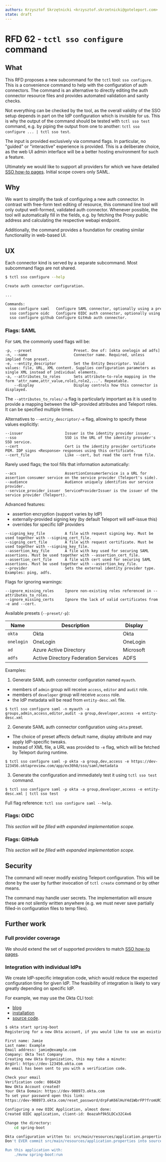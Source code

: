 ```yaml
---
authors: Krzysztof Skrzętnicki <krzysztof.skrzetnicki@goteleport.com>
state: draft
---
```


# RFD 62 - `tctl sso configure` command

## What

This RFD proposes a new subcommand for the `tctl` tool: `sso configure`. This is a convenience command to help with the
configuration of auth connectors. The command is an alternative to directly editing the auth connector resource files
and provides automated validation and sanity checks.

Not everything can be checked by the tool, as the overall validity of the SSO setup depends in part on the IdP
configuration which is invisible for us. This is why the output of the command should be tested with `tctl sso test`
command, e.g. by piping the output from one to another: `tctl sso configure ... | tctl sso test`.

The input is provided exclusively via command flags. In particular, no "guided" or "interactive" experience is provided.
This is a deliberate choice, as the web UI admin interface will be a better hosting environment for such a feature.

Ultimately we would like to support all providers for which we have
detailed [SSO how-to pages](../docs/pages/enterprise/sso). Initial scope covers only SAML.

## Why

We want to simplify the task of configuring a new auth connector. In contrast with free-form text editing of resource,
this command line tool will only output well-formed, validated auth connector. Whenever possible, the tool will
automatically fill in the fields, e.g. by fetching the Proxy public address and calculating the respective webapi
endpoint.

Additionally, the command provides a foundation for creating similar functionality in web-based UI.

## UX

Each connector kind is served by a separate subcommand. Most subcommand flags are not shared.

```bash
$ tctl sso configure --help

Create auth connector configuration.

...

Commands:
  sso configure saml   Configure SAML connector, optionally using a preset. Available presets: [okta onelogin ad adfs]
  sso configure oidc   Configure OIDC auth connector, optionally using a preset.
  sso configure github Configure GitHub auth connector.
```

### Flags: SAML

For `SAML` the commonly used flags will be:

```
-p, --preset                   Preset. One of: [okta onelogin ad adfs]
-n, --name                     Connector name. Required, unless implied from preset.
-e, --entity_descriptor        Set the Entity Descriptor. Valid values: file, URL, XML content. Supplies configuration parameters as single XML instead of individual elements.
-a, --attributes_to_roles      Sets attribute-to-role mapping in the form 'attr_name,attr_value,role1,role2,...'. Repeatable.
    --display                  Display controls how this connector is displayed.
```

The `--attributes_to_roles/-a` flag is particularly important as it is used to provide a mapping between the
IdP-provided attributes and Teleport roles. It can be specified multiple times.

Alternatives to `--entity_descriptor/-e` flag, allowing to specify these values explicitly:

```
--issuer                   Issuer is the identity provider issuer.
--sso                      SSO is the URL of the identity provider's SSO service.
--cert                     Cert is the identity provider certificate PEM. IDP signs <Response> responses using this certificate.
--cert_file                Like --cert, but read the cert from file.
```

Rarely used flags; the tool fills that information automatically:

```
--acs                      AssertionConsumerService is a URL for assertion consumer service on the service provider (Teleport's side).
--audience                 Audience uniquely identifies our service provider.
--service_provider_issuer  ServiceProviderIssuer is the issuer of the service provider (Teleport).
```

Advanced features:

- assertion encryption (support varies by IdP)
- externally-provided signing key (by default Teleport will self-issue this)
- overrides for specific IdP providers

```
--signing_key_file         A file with request signing key. Must be used together with --signing_cert_file.
--signing_cert_file        A file with request certificate. Must be used together with --signing_key_file.
--assertion_key_file       A file with key used for securing SAML assertions. Must be used together with --assertion_cert_file.
--assertion_cert_file      A file with cert used for securing SAML assertions. Must be used together with --assertion_key_file.
--provider                 Sets the external identity provider type. Examples: ping, adfs.
```

Flags for ignoring warnings:

```
--ignore_missing_roles     Ignore non-existing roles referenced in --attributes_to_roles.
--ignore_missing_certs     Ignore the lack of valid certificates from -e and --cert.
```

Available presets (`--preset/-p`):

| Name       | Description                          | Display   |
|------------|--------------------------------------|-----------|
| `okta`     | Okta                                 | Okta      |
| `onelogin` | OneLogin                             | OneLogin  |
| `ad`       | Azure Active Directory               | Microsoft |
| `adfs`     | Active Directory Federation Services | ADFS      |

Examples:

1) Generate SAML auth connector configuration named `myauth`.

- members of `admin` group will receive `access`, `editor` and `audit` role.
- members of `developer` group will receive `access` role.
- the IdP metadata will be read from `entity-desc.xml` file.

```
$ tctl sso configure saml -n myauth -a groups,admin,access,editor,audit -a group,developer,access -e entity-desc.xml
```

2) Generate SAML auth connector configuration using `okta` preset.

- The choice of preset affects default name, display attribute and may apply IdP-specific tweaks.
- Instead of XML file, a URL was provided to `-e` flag, which will be fetched by Teleport during runtime.

```
$ tctl sso configure saml -p okta -a group,dev,access -e https://dev-123456.oktapreview.com/app/ex30h8/sso/saml/metadata
```

3) Generate the configuration and immediately test it using `tctl sso test` command.

```
$ tctl sso configure saml -p okta -a group,developer,access -e entity-desc.xml | tctl sso test
```

Full flag reference: `tctl sso configure saml --help`.

### Flags: OIDC

_This section will be filled with expanded implementation scope._

### Flags: GitHub

_This section will be filled with expanded implementation scope._

## Security

The command will never modify existing Teleport configuration. This will be done by the user by further invocation
of `tctl create` command or by other means.

The command may handle user secrets. The implementation will ensure these are not silently written anywhere (e.g. we
must never save partially filled-in configuration files to temp files).

## Further work

### Full provider coverage

We should extend the set of supported providers to match [SSO how-to pages](../docs/pages/enterprise/sso).

### Integration with individual IdPs

We create IdP-specific integration code, which would reduce the expected configuration time for given IdP. The
feasibility of integration is likely to vary greatly depending on specific IdP.

For example, we may use the Okta CLI tool:

- [blog](https://developer.okta.com/blog/2020/12/10/introducing-okta-cli)
- [installation](https://cli.okta.com/)
- [source code](https://github.com/okta/okta-cli).

```bash
$ okta start spring-boot
Registering for a new Okta account, if you would like to use an existing account, use 'okta login' instead.

First name: Jamie
Last name: Example
Email address: jamie@example.com
Company: Okta Test Company
Creating new Okta Organization, this may take a minute:
OrgUrl: https://dev-123456.okta.com
An email has been sent to you with a verification code.

Check your email
Verification code: 086420
New Okta Account created!
Your Okta Domain: https://dev-908973.okta.com
To set your password open this link:
https://dev-908973.okta.com/reset_password/drpFaK66lHuY4d1WbrFP?fromURI=/

Configuring a new OIDC Application, almost done:
Created OIDC application, client-id: 0oazahf9k5LDCx32C4x6

Change the directory:
    cd spring-boot

Okta configuration written to: src/main/resources/application.properties
Don't EVER commit src/main/resources/application.properties into source control

Run this application with:
    ./mvnw spring-boot:run
```

